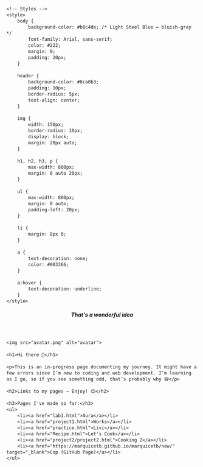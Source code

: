 <!DOCTYPE html>
<html lang="en">
<head>
    <meta charset="UTF-8">
    <title>Welcome</title>
    <!-- Favicon -->
    <link rel="icon" href="avatar.png" type="image/png">

    <!-- Styles -->
    <style>
        body {
            background-color: #b0c4de; /* Light Steel Blue = bluish-gray */
            font-family: Arial, sans-serif;
            color: #222;
            margin: 0;
            padding: 20px;
        }

        header {
            background-color: #8ca0b3;
            padding: 10px;
            border-radius: 5px;
            text-align: center;
        }

        img {
            width: 150px;
            border-radius: 10px;
            display: block;
            margin: 20px auto;
        }

        h1, h2, h3, p {
            max-width: 800px;
            margin: 0 auto 20px;
        }

        ul {
            max-width: 800px;
            margin: 0 auto;
            padding-left: 20px;
        }

        li {
            margin: 8px 0;
        }

        a {
            text-decoration: none;
            color: #003366;
        }

        a:hover {
            text-decoration: underline;
        }
    </style>
</head>
<body>
    <header>
        <h5>That's a wonderful idea</h5>
    </header>

    <img src="avatar.png" alt="avatar">

    <h1>Hi there 👋</h1>

    <p>This is an in-progress page documenting my journey. It might have a few errors since I’m new to coding and web development. I’m learning as I go, so if you see something odd, that’s probably why 😅</p>

    <h2>Links to my pages – Enjoy! 😉</h2>

    <h3>Pages I've made so far:</h3>
    <ul>
        <li><a href="lab1.html">Aura</a></li>
        <li><a href="project1.html">Works</a></li>
        <li><a href="practice.html">Livi</a></li>
        <li><a href="Recipe.html">Let's Cook</a></li>
        <li><a href="project2/project2.html">Cooking 2</a></li>
        <li><a href="https://marquicetb.github.io/marquicetb/new/" target="_blank">Cop (GitHub Page)</a></li>
    </ul>

</body>
</html>
